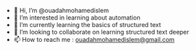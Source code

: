 - 👋 Hi, I’m @ouadahmohamedislem
- 👀 I’m interested in learning about automation 
- 🌱 I’m currently learning the basics of structured text
- 💞️ I’m looking to collaborate on learning structured text deeper
- 📫 How to reach me : ouadahmohamedislem@gmail.com

<!---
ouadahmohamedislem/ouadahmohamedislem is a ✨ special ✨ repository because its `README.md` (this file) appears on your GitHub profile.
You can click the Preview link to take a look at your changes.
--->
